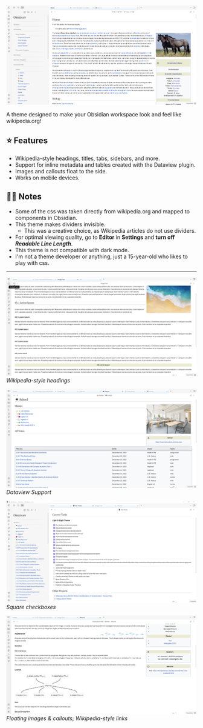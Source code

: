 ![](assets/Horse-example.png)

A theme designed to make your Obsidian workspace look and feel like wikipedia.org! 

## ⭐ Features
- Wikipedia-style headings, titles, tabs, sidebars, and more.
- Support for inline metadata and tables created with the Dataview plugin.
- Images and callouts float to the side.
- Works on mobile devices.

## ☝🏽 Notes
- Some of the css was taken directly from wikipedia.org and mapped to components in Obsidian.
- This theme makes dividers invisible. 
  - This was a creative choice, as Wikipedia articles do not use dividers. 
- For optimal viewing quality, go to **Editor** in **Settings** and **turn off *Readable Line Length***.
- This theme is not compatible with dark mode.
- I'm not a theme developer or anything, just a 15-year-old who likes to play with css.

***

![](assets/Headings-showcase.png)
*Wikipedia-style headings*

![](assets/dataview-table-showcase.png)
*Dataview Support*

![](assets/List-showcase.png)
*Square checkboxes*

![](assets/Article-showcase.png)
*Floating images & callouts; Wikipedia-style links*
